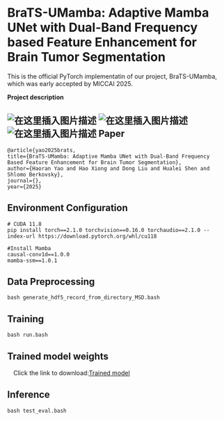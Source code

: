 ﻿**BraTS-UMamba: Adaptive Mamba UNet with Dual-Band Frequency based Feature Enhancement for Brain Tumor Segmentation**
==============================
This is the official PyTorch implementatin of our project, BraTS-UMamba, which was early accepted by MICCAI 2025.

**Project description**



![在这里插入图片描述](https://i-blog.csdnimg.cn/direct/298dc9b986454c26b359ede72dddd54e.png#pic_center)
![在这里插入图片描述](https://i-blog.csdnimg.cn/direct/51d33d00a482434d9fc1f41debccd1a4.png#pic_center)
![在这里插入图片描述](https://i-blog.csdnimg.cn/direct/af55ddf1d8984a9d85ce80c92c4f461b.png#pic_center)
Paper
-------
	@article{yao2025brats,
    title={BraTS-UMamba: Adaptive Mamba UNet with Dual-Band Frequency Based Feature Enhancement for Brain Tumor Segmentation},
    author={Haoran Yao and Hao Xiong and Dong Liu and Hualei Shen and Shlomo Berkovsky},
    journal={},
    year={2025}
Environment Configuration
------
	# CUDA 11.8
	pip install torch==2.1.0 torchvision==0.16.0 torchaudio==2.1.0 --index-url https://download.pytorch.org/whl/cu118

	#Install Mamba
	causal-conv1d==1.0.0
	mamba-ssm==1.0.1
Data Preprocessing
---
	bash generate_hdf5_record_from_directory_MSD.bash
Training
---
	bash run.bash
Trained model weights
------
&emsp;Click the link to download:[Trained model](https://pan.baidu.com/s/1Uj8qfArXeBbKsogRDyvkuA?pwd=6666)

Inference
---
	bash test_eval.bash
	


